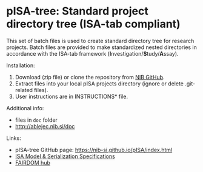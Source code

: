 # pISA-tree: Standard project directory tree (ISA-tab compliant)

This set of batch files is used to create standard directory tree for research projects.
Batch files are provided to make standardized nested directories in accordance with the ISA-tab framework (**I**nvestigation/**S**tudy/**A**ssay).

Installation:

1. Download (zip file) or clone the repository from [NIB GitHub](https://github.com/NIB-SI/pISA/archive/projects.zip).
2. Extract files into your local pISA projects directory (ignore or delete .git-related files).
3. User instructions are in INSTRUCTIONS\* file.

Additional info:
* files in `doc` folder
* <http://ablejec.nib.si/doc>

Links:
* pISA-tree GitHub page: https://nib-si.github.io/pISA/index.html
* [ISA Model & Serialization Specifications](http://isa-tools.org/format/specification/)
* [FAIRDOM hub](https://seek.sysmo-db.org/)

